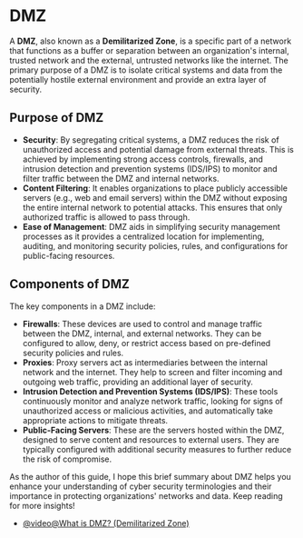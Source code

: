 # DMZ

A **DMZ**, also known as a **Demilitarized Zone**, is a specific part of a network that functions as a buffer or separation between an organization's internal, trusted network and the external, untrusted networks like the internet. The primary purpose of a DMZ is to isolate critical systems and data from the potentially hostile external environment and provide an extra layer of security.

## Purpose of DMZ

- **Security**: By segregating critical systems, a DMZ reduces the risk of unauthorized access and potential damage from external threats. This is achieved by implementing strong access controls, firewalls, and intrusion detection and prevention systems (IDS/IPS) to monitor and filter traffic between the DMZ and internal networks.
- **Content Filtering**: It enables organizations to place publicly accessible servers (e.g., web and email servers) within the DMZ without exposing the entire internal network to potential attacks. This ensures that only authorized traffic is allowed to pass through.
- **Ease of Management**: DMZ aids in simplifying security management processes as it provides a centralized location for implementing, auditing, and monitoring security policies, rules, and configurations for public-facing resources.

## Components of DMZ

The key components in a DMZ include:

- **Firewalls**: These devices are used to control and manage traffic between the DMZ, internal, and external networks. They can be configured to allow, deny, or restrict access based on pre-defined security policies and rules.
- **Proxies**: Proxy servers act as intermediaries between the internal network and the internet. They help to screen and filter incoming and outgoing web traffic, providing an additional layer of security.
- **Intrusion Detection and Prevention Systems (IDS/IPS)**: These tools continuously monitor and analyze network traffic, looking for signs of unauthorized access or malicious activities, and automatically take appropriate actions to mitigate threats.
- **Public-Facing Servers**: These are the servers hosted within the DMZ, designed to serve content and resources to external users. They are typically configured with additional security measures to further reduce the risk of compromise.

As the author of this guide, I hope this brief summary about DMZ helps you enhance your understanding of cyber security terminologies and their importance in protecting organizations' networks and data. Keep reading for more insights!

- [@video@What is DMZ? (Demilitarized Zone)](https://www.youtube.com/watch?v=dqlzQXo1wqo)